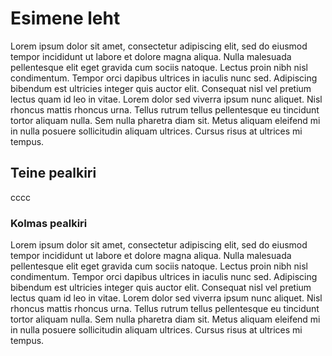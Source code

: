 # Esimene leht
Lorem ipsum dolor sit amet, consectetur adipiscing elit, sed do eiusmod tempor incididunt ut labore et dolore magna aliqua. Nulla malesuada pellentesque elit eget gravida cum sociis natoque. Lectus proin nibh nisl condimentum. Tempor orci dapibus ultrices in iaculis nunc sed. Adipiscing bibendum est ultricies integer quis auctor elit. Consequat nisl vel pretium lectus quam id leo in vitae. Lorem dolor sed viverra ipsum nunc aliquet. Nisl rhoncus mattis rhoncus urna. Tellus rutrum tellus pellentesque eu tincidunt tortor aliquam nulla. Sem nulla pharetra diam sit. Metus aliquam eleifend mi in nulla posuere sollicitudin aliquam ultrices. Cursus risus at ultrices mi tempus.


## Teine pealkiri
cccc
### Kolmas pealkiri
Lorem ipsum dolor sit amet, consectetur adipiscing elit, sed do eiusmod tempor incididunt ut labore et dolore magna aliqua. Nulla malesuada pellentesque elit eget gravida cum sociis natoque. Lectus proin nibh nisl condimentum. Tempor orci dapibus ultrices in iaculis nunc sed. Adipiscing bibendum est ultricies integer quis auctor elit. Consequat nisl vel pretium lectus quam id leo in vitae. Lorem dolor sed viverra ipsum nunc aliquet. Nisl rhoncus mattis rhoncus urna. Tellus rutrum tellus pellentesque eu tincidunt tortor aliquam nulla. Sem nulla pharetra diam sit. Metus aliquam eleifend mi in nulla posuere sollicitudin aliquam ultrices. Cursus risus at ultrices mi tempus.

